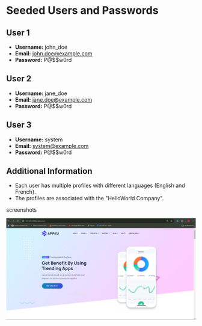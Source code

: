 # Seeded Users and Passwords

## User 1
- **Username:** john_doe
- **Email:** john.doe@example.com
- **Password:** P@$$w0rd

## User 2
- **Username:** jane_doe
- **Email:** jane.doe@example.com
- **Password:** P@$$w0rd

## User 3
- **Username:** system
- **Email:** system@example.com
- **Password:** P@$$w0rd

## Additional Information
- Each user has multiple profiles with different languages (English and French).
- The profiles are associated with the "HelloWorld Company".





screenshots

![alt text](image.png)